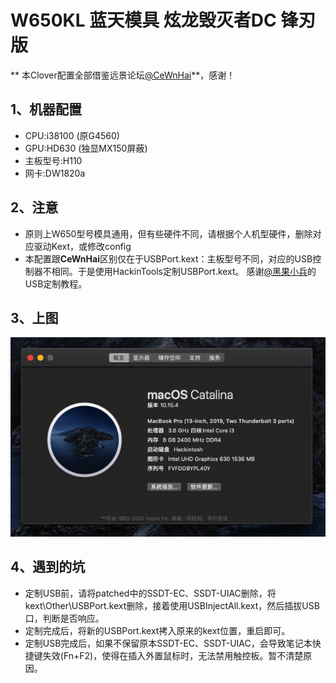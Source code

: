 # W650KL 蓝天模具 炫龙毁灭者DC 锋刃版

** 本Clover配置全部借鉴远景论坛[@CeWnHai](http://bbs.pcbeta.com/forum.php?mod=viewthread&tid=1831835&highlight=w650)**，感谢！
## 1、机器配置

- CPU:i38100 (原G4560)
- GPU:HD630 (独显MX150屏蔽)
- 主板型号:H110
- 网卡:DW1820a

## 2、注意
- 原则上W650型号模具通用，但有些硬件不同，请根据个人机型硬件，删除对应驱动Kext，或修改config
- 本配置跟**CeWnHai**区别仅在于USBPort.kext：主板型号不同，对应的USB控制器不相同。于是使用HackinTools定制USBPort.kext。
  感谢[@黑果小兵](https://blog.daliansky.net/Intel-FB-Patcher-USB-Custom-Video.html)的USB定制教程。

## 3、上图
![关于本机](images/配置.png)

## 4、遇到的坑
- 定制USB前，请将patched中的SSDT-EC、SSDT-UIAC删除，将kext\Other\USBPort.kext删除，接着使用USBInjectAll.kext，然后插拔USB口，判断是否响应。
- 定制完成后，将新的USBPort.kext拷入原来的kext位置，重启即可。
- 定制USB完成后，如果不保留原本SSDT-EC、SSDT-UIAC，会导致笔记本快捷键失效(Fn+F2)，使得在插入外置鼠标时，无法禁用触控板。暂不清楚原因。
